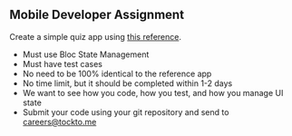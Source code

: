 ## Mobile Developer Assignment

Create a simple quiz app using [this reference](http://assignment.tockto.me.s3-website-ap-southeast-1.amazonaws.com).

- Must use Bloc State Management
- Must have test cases
- No need to be 100% identical to the reference app
- No time limit, but it should be completed within 1-2 days
- We want to see how you code, how you test, and how you manage UI state
- Submit your code using your git repository and send to careers@tockto.me
